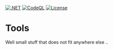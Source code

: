 [![.NET](https://github.com/BoBoBaSs84/Tools/actions/workflows/dotnet.yml/badge.svg?branch=main)](https://github.com/BoBoBaSs84/Tools/actions/workflows/dotnet.yml)
[![CodeQL](https://github.com/BoBoBaSs84/Tools/actions/workflows/codeql.yml/badge.svg?branch=main)](https://github.com/BoBoBaSs84/Tools/actions/workflows/codeql.yml)
[![License](https://img.shields.io/github/license/BoBoBaSs84/Tools)](https://github.com/BoBoBaSs84/Tools/blob/main/LICENSE)

# Tools
Well small stuff that does not fit anywhere else ..
